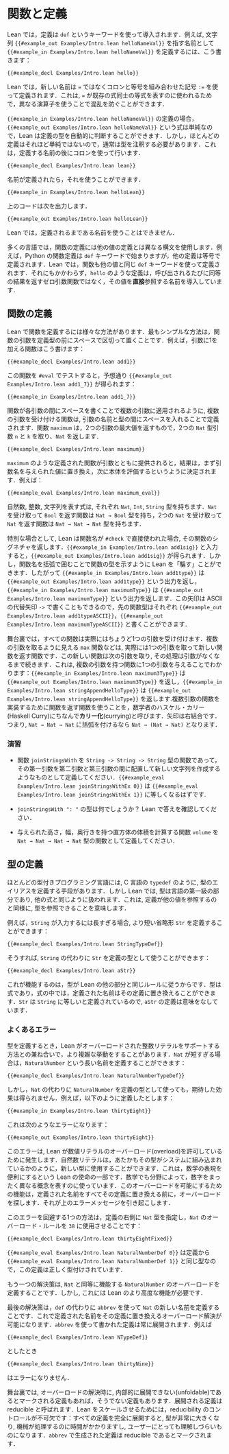 <!-- # Functions and Definitions -->
# 関数と定義

<!-- In Lean, definitions are introduced using the `def` keyword. For instance, to define the name `{{#example_in Examples/Intro.lean helloNameVal}}` to refer to the string `{{#example_out Examples/Intro.lean helloNameVal}}`, write: -->

Lean では，定義は `def` というキーワードを使って導入されます．例えば, 文字列 `{{#example_out Examples/Intro.lean helloNameVal}}` を指す名前として `{{#example_in Examples/Intro.lean helloNameVal}}` を定義するには、こう書きます：

```lean
{{#example_decl Examples/Intro.lean hello}}
```

<!-- In Lean, new names are defined using the colon-equal operator`:=`
rather than `=`. This is because `=` is used to describe equalities
between existing expressions, and using two different operators helps
prevent confusion. -->

Lean では，新しい名前は `=` ではなくコロンと等号を組み合わせた記号 `:=` を使って定義されます．これは, `=` が既存の式同士の等式を表すのに使われるためで，異なる演算子を使うことで混乱を防ぐことができます．

<!-- In the definition of `{{#example_in Examples/Intro.lean helloNameVal}}`, the expression `{{#example_out Examples/Intro.lean helloNameVal}}` is simple enough that Lean is able to determine the definition's type automatically.
However, most definitions are not so simple, so it will usually be necessary to add a type.
This is done using a colon after the name being defined. -->

`{{#example_in Examples/Intro.lean helloNameVal}}` の定義の場合，`{{#example_out Examples/Intro.lean helloNameVal}}` という式は単純なので，Lean は定義の型を自動的に判断することができます．しかし，ほとんどの定義はそれほど単純ではないので，通常は型を注釈する必要があります．これは，定義する名前の後にコロンを使って行います．

```lean
{{#example_decl Examples/Intro.lean lean}}
```

<!-- Now that the names have been defined, they can be used, so -->

名前が定義されたら，それを使うことができます．

``` Lean
{{#example_in Examples/Intro.lean helloLean}}
```

<!-- outputs -->
上のコードは次を出力します．

``` Lean info
{{#example_out Examples/Intro.lean helloLean}}
```

<!-- In Lean, defined names may only be used after their definitions. -->

Lean では，定義されるまである名前を使うことはできません．

<!-- In many languages, definitions of functions use a different syntax than definitions of other values.
For instance, Python function definitions begin with the `def` keyword, while other definitions are defined with an equals sign.
In Lean, functions are defined using the same `def` keyword as other values.
Nonetheless, definitions such as `hello` introduce names that refer _directly_ to their values, rather than to zero-argument functions that return equivalent results each time they are called. -->

多くの言語では，関数の定義には他の値の定義とは異なる構文を使用します．例えば，Python の関数定義は `def` キーワードで始まりますが，他の定義は等号で定義されます．Lean では，関数も他の値と同じ `def` キーワードを使って定義されます．それにもかかわらず，`hello` のような定義は，呼び出されるたびに同等の結果を返すゼロ引数関数ではなく，その値を**直接**参照する名前を導入しています．

<!-- ## Defining Functions -->

## 関数の定義

<!-- There are a variety of ways to define functions in Lean. The simplest is to place the function's arguments before the definition's type, separated by spaces. For instance, a function that adds one to its argument can be written: -->

Lean で関数を定義するには様々な方法があります．最もシンプルな方法は，関数の引数を定義型の前にスペースで区切って置くことです．例えば，引数に1を加える関数はこう書けます：

```lean
{{#example_decl Examples/Intro.lean add1}}
```

<!-- Testing this function with `#eval` gives `{{#example_out Examples/Intro.lean add1_7}}`, as expected: -->

この関数を `#eval` でテストすると，予想通り `{{#example_out Examples/Intro.lean add1_7}}` が得られます：

```lean
{{#example_in Examples/Intro.lean add1_7}}
```

<!-- Just as functions are applied to multiple arguments by writing spaces between each argument, functions that accept multiple arguments are defined with spaces between the arguments' names and types. The function `maximum`, whose result is equal to the greatest of its two arguments, takes two `Nat` arguments `n` and `k` and returns a `Nat`. -->

関数が各引数の間にスペースを書くことで複数の引数に適用されるように, 複数の引数を受け付ける関数は, 引数の名前と型の間にスペースを入れることで定義されます．関数 `maximum` は，2つの引数の最大値を返すもので，2つの `Nat` 型引数 `n` と `k` を取り、`Nat` を返します．

```lean
{{#example_decl Examples/Intro.lean maximum}}
```

<!-- When a defined function like `maximum` has been provided with its arguments, the result is determined by first replacing the argument names with the provided values in the body, and then evaluating the resulting body. For example: -->

`maximum` のような定義された関数が引数とともに提供されると，結果は，まず引数名を与えられた値に置き換え，次に本体を評価するというように決定されます．例えば：

```lean
{{#example_eval Examples/Intro.lean maximum_eval}}
```

<!-- Expressions that evaluate to natural numbers, integers, and strings have types that say this (`Nat`, `Int`, and `String`, respectively).
This is also true of functions.
A function that accepts a `Nat` and returns a `Bool` has type `Nat → Bool`, and a function that accepts two `Nat`s and returns a `Nat` has type `Nat → Nat → Nat`. -->

自然数, 整数, 文字列を表す式は, それぞれ `Nat`, `Int`, `String` 型を持ちます．`Nat` を受け取って `Bool` を返す関数は `Nat → Bool` 型を持ち，2つの `Nat` を受け取って `Nat` を返す関数は `Nat → Nat → Nat` 型を持ちます．

<!-- As a special case, Lean returns a function's signature when its name is used directly with `#check`.
Entering `{{#example_in Examples/Intro.lean add1sig}}` yields `{{#example_out Examples/Intro.lean add1sig}}`.
However, Lean can be "tricked" into showing the function's type by writing the function's name in parentheses, which causes the function to be treated as an ordinary expression, so `{{#example_in Examples/Intro.lean add1type}}` yields `{{#example_out Examples/Intro.lean add1type}}` and `{{#example_in Examples/Intro.lean maximumType}}` yields `{{#example_out Examples/Intro.lean maximumType}}`.
This arrow can also be written with an ASCII alternative arrow `->`, so the preceding function types can be written `{{#example_out Examples/Intro.lean add1typeASCII}}` and `{{#example_out Examples/Intro.lean maximumTypeASCII}}`, respectively. -->

特別な場合として, Lean は関数名が `#check` で直接使われた場合, その関数のシグネチャを返します．`{{#example_in Examples/Intro.lean add1sig}}` と入力すると，`{{#example_out Examples/Intro.lean add1sig}}` が得られます．しかし，関数名を括弧で囲むことで関数の型を示すように Lean を「騙す」ことができます．したがって `{{#example_in Examples/Intro.lean add1type}}` は `{{#example_out Examples/Intro.lean add1type}}` という出力を返し，`{{#example_in Examples/Intro.lean maximumType}}` は `{{#example_out Examples/Intro.lean maximumType}}` という出力を返します．この矢印は ASCII の代替矢印 `->` で書くこともできるので，先の関数型はそれぞれ `{{#example_out Examples/Intro.lean add1typeASCII}}`，`{{#example_out Examples/Intro.lean maximumTypeASCII}}` と書くことができます．

<!-- Behind the scenes, all functions actually expect precisely one argument.
Functions like `maximum` that seem to take more than one argument are in fact functions that take one argument and then return a new function.
This new function takes the next argument, and the process continues until no more arguments are expected.
This can be seen by providing one argument to a multiple-argument function: `{{#example_in Examples/Intro.lean maximum3Type}}` yields `{{#example_out Examples/Intro.lean maximum3Type}}` and `{{#example_in Examples/Intro.lean stringAppendHelloType}}` yields `{{#example_out Examples/Intro.lean stringAppendHelloType}}`.
Using a function that returns a function to implement multiple-argument functions is called _currying_ after the mathematician Haskell Curry.
Function arrows associate to the right, which means that `Nat → Nat → Nat` should be parenthesized `Nat → (Nat → Nat)`. -->

舞台裏では，すべての関数は実際にはちょうど1つの引数を受け付けます．複数の引数を取るように見える `max` 関数などは, 実際には1つの引数を取って新しい関数を返す関数です．この新しい関数は次の引数を取り, その処理は引数がなくなるまで続きます．これは, 複数の引数を持つ関数に1つの引数を与えることでわかります：`{{#example_in Examples/Intro.lean maximum3Type}}` は `{{#example_out Examples/Intro.lean maximum3Type}}` を返し，`{{#example_in Examples/Intro.lean stringAppendHelloType}}` は `{{#example_out Examples/Intro.lean stringAppendHelloType}}` を返します.複数引数の関数を実装するために関数を返す関数を使うことを，数学者のハスケル・カリー(Haskell Curry)にちなんで**カリー化**(currying)と呼びます．矢印は右結合です．つまり, `Nat → Nat → Nat` に括弧を付けるなら `Nat → (Nat → Nat)` となります．

<!-- ### Exercises -->
### 演習

 <!-- * Define the function `joinStringsWith` with type `String -> String -> String -> String` that creates a new string by placing its first argument between its second and third arguments. `{{#example_eval Examples/Intro.lean joinStringsWithEx 0}}` should evaluate to `{{#example_eval Examples/Intro.lean joinStringsWithEx 1}}`. -->
 * 関数 `joinStringsWith` を `String -> String -> String` 型の関数であって，その第一引数を第二引数と第三引数の間に配置して新しい文字列を作成するようなものとして定義してください．`{{#example_eval Examples/Intro.lean joinStringsWithEx 0}}` は `{{#example_eval Examples/Intro.lean joinStringsWithEx 1}}` に等しくなるはずです.
 <!-- * What is the type of `joinStringsWith ": "`? Check your answer with Lean. -->
 * `joinStringsWith ": "` の型は何でしょうか？ Lean で答えを確認してください．
 <!-- * Define a function `volume` with type `Nat → Nat → Nat → Nat` that computes the volume of a rectangular prism with the given height, width, and depth. -->
 * 与えられた高さ，幅，奥行きを持つ直方体の体積を計算する関数 `volume` を `Nat → Nat → Nat → Nat` 型の関数として定義してください．

<!-- ## Defining Types -->
## 型の定義

<!-- Most typed programming languages have some means of defining aliases for types, such as C's `typedef`.
In Lean, however, types are a first-class part of the language - they are expressions like any other.
This means that definitions can refer to types just as well as they can refer to other values. -->

ほとんどの型付きプログラミング言語には, C 言語の `typedef` のように, 型のエイリアスを定義する手段があります．しかし Lean では, 型は言語の第一級の部分であり, 他の式と同じように扱われます．これは, 定義が他の値を参照するのと同様に, 型を参照できることを意味します．

<!-- For instance, if ``String`` is too much to type, a shorter abbreviation ``Str`` can be defined: -->

例えば，`String` が入力するには長すぎる場合, より短い省略形 `Str` を定義することができます：

```lean
{{#example_decl Examples/Intro.lean StringTypeDef}}
```

<!-- It is then possible to use ``Str`` as a definition's type instead of ``String``: -->

そうすれば, `String` の代わりに `Str` を定義の型として使うことができます：

```lean
{{#example_decl Examples/Intro.lean aStr}}
```

<!-- The reason this works is that types follow the same rules as the rest of Lean.
Types are expressions, and in an expression, a defined name can be replaced with its definition.
Because ``Str`` has been defined to mean ``String``, the definition of ``aStr`` makes sense. -->

これが機能するのは，型が Lean の他の部分と同じルールに従うからです．型は式であり，式の中では，定義された名前はその定義に置き換えることができます．`Str` は `String` に等しいと定義されているので, `aStr` の定義は意味をなしています．

<!-- ### Messages You May Meet -->
### よくあるエラー

<!-- Experimenting with using definitions for types is made more complicated by the way that Lean supports overloaded integer literals.
If ``Nat`` is too short, a longer name ``NaturalNumber`` can be defined: -->

型を定義するとき，Lean がオーバーロードされた整数リテラルをサポートする方法との兼ね合いで，より複雑な挙動をすることがあります．`Nat` が短すぎる場合は，`NaturalNumber` という長い名前を定義することができます：

```lean
{{#example_decl Examples/Intro.lean NaturalNumberTypeDef}}
```

<!-- However, using ``NaturalNumber`` as a definition's type instead of ``Nat`` does not have the expected effect.
In particular, the definition: -->

しかし，`Nat` の代わりに `NaturalNumber` を定義の型として使っても，期待した効果は得られません．例えば，以下のように定義したとします：

```lean
{{#example_in Examples/Intro.lean thirtyEight}}
```

<!-- results in the following error: -->
これは次のようなエラーになります：

```output error
{{#example_out Examples/Intro.lean thirtyEight}}
```

<!-- This error occurs because Lean allows number literals to be _overloaded_.
When it makes sense to do so, natural number literals can be used for new types, just as if those types were built in to the system.
This is part of Lean's mission of making it convenient to represent mathematics, and different branches of mathematics use number notation for very different purposes.
The specific feature that allows this overloading does not replace all defined names with their definitions before looking for overloading, which is what leads to the error message above. -->

このエラーは, Lean が数値リテラルのオーバーロード(overload)を許可しているために発生します．自然数リテラルは，あたかもその型がシステムに組み込まれているかのように，新しい型に使用することができます．これは，数学の表現を便利にするという Lean の使命の一部です．数学でも分野によって，数字をまったく異なる概念を表すのに使っています．このオーバーロードを可能にするための機能は，定義された名前をすべてその定義に置き換える前に，オーバーロードを探します．それが上のエラーメッセージを引き起こします．

<!-- One way to work around this limitation is by providing the type `Nat` on the right-hand side of the definition, causing `Nat`'s overloading rules to be used for `38`: -->

このエラーを回避する1つの方法は，定義の右側に `Nat` 型を指定し，`Nat` のオーバーロード・ルールを `38` に使用させることです：

```lean
{{#example_decl Examples/Intro.lean thirtyEightFixed}}
```
<!-- The definition is still type-correct because `{{#example_eval Examples/Intro.lean NaturalNumberDef 0}}` is the same type as `{{#example_eval Examples/Intro.lean NaturalNumberDef 1}}`—by definition! -->

`{{#example_eval Examples/Intro.lean NaturalNumberDef 0}}` は定義から `{{#example_eval Examples/Intro.lean NaturalNumberDef 1}}` と同じ型なので，この定義は正しく型付けされています．

<!-- Another solution is to define an overloading for `NaturalNumber` that works equivalently to the one for `Nat`.
This requires more advanced features of Lean, however. -->

もう一つの解決策は, `Nat` と同等に機能する `NaturalNumber` のオーバーロードを定義することです．しかし, これには Lean のより高度な機能が必要です．

<!-- Finally, defining the new name for `Nat` using `abbrev` instead of `def` allows overloading resolution to replace the defined name with its definition.
Definitions written using `abbrev` are always unfolded.
For instance, -->

最後の解決策は，`def` の代わりに `abbrev` を使って `Nat` の新しい名前を定義することです．これで定義された名前をその定義に置き換えるオーバーロード解決が可能になります．`abbrev` を使って書かれた定義は常に展開されます．例えば

```lean
{{#example_decl Examples/Intro.lean NTypeDef}}
```
<!-- and -->
としたとき
```lean
{{#example_decl Examples/Intro.lean thirtyNine}}
```
<!-- are accepted without issue. -->
はエラーになりません．

<!-- Behind the scenes, some definitions are internally marked as being unfoldable during overload resolution, while others are not.
Definitions that are to be unfolded are called _reducible_.
Control over reducibility is essential to allow Lean to scale: fully unfolding all definitions can result in very large types that are slow for a machine to process and difficult for users to understand.
Definitions produced with `abbrev` are marked as reducible. -->

舞台裏では, オーバーロードの解決時に, 内部的に展開できない(unfoldable)であるとマークされる定義もあれば，そうでない定義もあります．展開される定義は reducible と呼ばれます．Lean をスケールさせるためには，reducibility のコントロールが不可欠です：すべての定義を完全に展開すると, 型が非常に大きくなり, 機械が処理するのに時間がかかりますし, ユーザーにとっても理解しづらいものになります．`abbrev` で生成された定義は reducible であるとマークされます．
